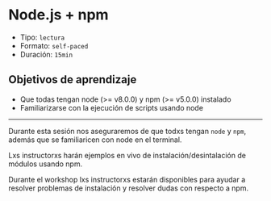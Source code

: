 # Node.js + npm

* Tipo: `lectura`
* Formato: `self-paced`
* Duración: `15min`

## Objetivos de aprendizaje

* Que todas tengan node (>= v8.0.0) y npm (>= v5.0.0) instalado
* Familiarizarse con la ejecución de scripts usando node

***

Durante esta sesión nos aseguraremos de que todxs tengan `node` y `npm`, además
que se familiaricen con node en el terminal.

Lxs instructorxs harán ejemplos en vivo de instalación/desintalación de módulos
usando npm.

Durante el workshop lxs instructorxs estarán disponibles para ayudar a resolver
problemas de instalación y resolver dudas con respecto a npm.
